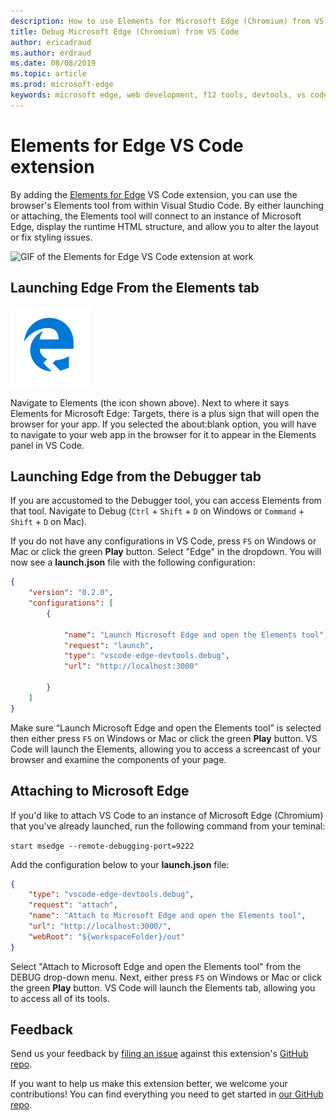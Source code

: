 ```yaml
---
description: How to use Elements for Microsoft Edge (Chromium) from VS Code
title: Debug Microsoft Edge (Chromium) from VS Code
author: ericadraud
ms.author: erdraud
ms.date: 08/08/2019
ms.topic: article
ms.prod: microsoft-edge
keywords: microsoft edge, web development, f12 tools, devtools, vs code, visual studio code, elements
---
```


# Elements for Edge VS Code extension

By adding the [Elements for Edge](https://marketplace.visualstudio.com/items?itemName=ms-edgedevtools.vscode-edge-devtools) VS Code extension, you can use the browser's Elements tool from within Visual Studio Code. By either launching or attaching, the Elements tool will connect to an instance of Microsoft Edge, display the runtime HTML structure, and allow you to alter the layout or fix styling issues.

![GIF of the Elements for Edge VS Code extension at work](./media/elements-for-edge.gif)

## Launching Edge From the Elements tab

![Elements for Edge tab](./media/elements-for-edge-logo.jpg) 

Navigate to Elements (the icon shown above). Next to where it says Elements for Microsoft Edge: Targets, there is a plus sign that will open the browser for your app. If you selected the about:blank option, you will have to navigate to your web app in the browser for it to appear in the Elements panel in VS Code.

## Launching Edge from the Debugger tab

If you are accustomed to the Debugger tool, you can access Elements from that tool. Navigate to Debug (`Ctrl` + `Shift` + `D` on Windows or `Command` + `Shift` + `D` on Mac). 

If you do not have any configurations in VS Code, press `F5` on Windows or Mac or click the green **Play** button. Select "Edge" in the dropdown. You will now see a **launch.json** file with the following configuration:

```json
{
    "version": "0.2.0",
    "configurations": [
        {
            
            "name": "Launch Microsoft Edge and open the Elements tool",
            "request": "launch",
            "type": "vscode-edge-devtools.debug",
            "url": "http://localhost:3000"
        
        }
    ]
}
```

Make sure “Launch Microsoft Edge and open the Elements tool” is selected then either press `F5` on Windows or Mac or click the green **Play** button. VS Code will launch the Elements, allowing you to access a screencast of your browser and examine the components of your page.

## Attaching to Microsoft Edge
If you'd like to attach VS Code to an instance of Microsoft Edge (Chromium) that you've already launched, run the following command from your teminal:

`start msedge --remote-debugging-port=9222`

Add the configuration below to your **launch.json** file:

```json
{
    "type": "vscode-edge-devtools.debug",
    "request": "attach",
    "name": "Attach to Microsoft Edge and open the Elements tool",
    "url": "http://localhost:3000/",
    "webRoot": "${workspaceFolder}/out"
}
```

Select "Attach to Microsoft Edge and open the Elements tool" from the DEBUG drop-down menu. Next, either press `F5` on Windows or Mac or click the green **Play** button. VS Code will launch the Elements tab, allowing you to access all of its tools.

## Feedback
Send us your feedback by [filing an issue](https://github.com/microsoft/vscode-edge-devtools/issues/new) against this extension's [GitHub repo](https://github.com/microsoft/vscode-edge-devtools). 

If you want to help us make this extension better, we welcome your contributions! You can find everything you need to get started in [our GitHub repo](https://github.com/microsoft/vscode-edge-devtools).